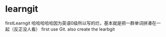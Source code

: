 # learngit
firstLearngit
哈哈哈哈哈因为英语0级所以写的烂，基本就是把一群单词拼凑在一起（反正没人看）
first use Git. also create the learbgit
